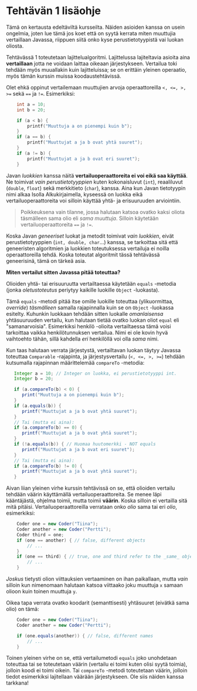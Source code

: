 # Tehtävän 1 lisäohje

Tämä on kertausta edeltäviltä kursseilta. Näiden asioiden kanssa on usein ongelmia, joten lue tämä jos koet että on syytä kerrata miten muuttujia vertaillaan Javassa, riippuen siitä onko kyse perustietotyypistä vai luokan oliosta.

Tehtävässä 1 toteutetaan lajittelualgoritmi. Lajittelussa lajiteltavia asioita aina **vertaillaan** jotta ne voidaan laittaa oikeaan järjestykseen. Vertailua toki tehdään myös muuallakin kuin lajitteluissa; se on erittäin yleinen operaatio, myös tämän kurssin muissa koodaustehtävissä.

Olet ehkä oppinut vertailemaan muuttujien arvoja operaattoreilla `<, <=, >, >=` sekä `==` ja `!=`. Esimerkiksi:

```C
	int a = 10;
	int b = 20;

	if (a < b) {
		printf("Muuttuja a on pienempi kuin b");
	}
	if (a == b) {
		printf("Muuttujat a ja b ovat yhtä suuret");
	}
	if (a != b) {
		printf("Muuttujat a ja b ovat eri suuret");
	}
```

Javan *luokkien* kanssa näitä **vertailuoperaattoreita ei voi eikä saa käyttää**. Ne toimivat *vain perustietotyyppien* kuten kokonaisluvut (`int`), reaaliluvut (`double`, `float`) sekä merkkitieto (`char`), kanssa. Aina kun Javan tietotyypin nimi alkaa Isolla Alkukirjaimella, kyseessä on luokka eikä vertailuoperaattoreita voi silloin käyttää yhtä- ja erisuuruuden arviointiin.

> Poikkeuksena vain tilanne, jossa halutaan katsoa ovatko kaksi oliota täsmälleen sama olio eli *sama muuttuja*. Silloin käytetään vertailuoperaattoreita `==` ja `!=`.

Koska Javan *geneeriset* luokat ja metodit toimivat *vain luokkien*, eivät perustietotyyppien (`int, double, char`...) kanssa, se tarkoittaa sitä että geneeristen algoritmien ja luokkien toteutuksessa vertailuja ei noilla operaattoreilla tehdä. Koska toteutat algoritmit tässä tehtävässä geneerisinä, tämä on tärkeä asia.

**Miten vertailut sitten Javassa pitää toteuttaa?**

Olioiden yhtä- tai erisuuruutta vertailtaessa käytetään `equals` -metodia (jonka *oletustoteutus* periytyy kaikille luokille `Object` -luokasta). 

Tämä `equals` -metodi pitää itse omille luokille toteuttaa (ylikuormittaa, *override*) *täsmälleen* samalla rajapinnalla kuin se on `Object` -luokassa esitelty. Kuhunkin luokkaan tehdään sitten luokalle *omanlaisensa* yhtäsuuruuden vertailu, kun halutaan tietää ovatko luokan oliot `equal` eli "samanarvoisia". Esimerkiksi henkilö -olioita vertailtaessa tämä voisi tarkoittaa vaikka henkilötunnuksen vertailua. Nimi ei ole kovin hyvä vaihtoehto tähän, sillä kahdella *eri* henkilöllä voi olla *sama* nimi.

Kun taas halutaan verrata järjestystä, vertailtavan luokan täytyy Javassa toteuttaa `Comparable` -rajapinta, ja järjestysvertailu (`<, <=, >, >=`) tehdään kutsumalla rajapinnan määrittelemää `compareTo` -metodia:

```Java
   Integer a = 10; // Integer on luokka, ei perustietotyyppi int.
   Integer b = 20;

   if (a.compareTo(b) < 0) {
      print("Muuttuja a on pienempi kuin b");
   }
   if (a.equals(b)) {
      printf("Muuttujat a ja b ovat yhtä suuret");
   }
   // Tai (mutta ei aina):
   if (a.compareTo(b) == 0) {
      printf("Muuttujat a ja b ovat yhtä suuret");
   }
   if (!a.equals(b)) { // Huomaa huutomerkki - NOT equals
      printf("Muuttujat a ja b ovat eri suuret");
   }
   // Tai (mutta ei aina):
   if (a.compareTo(b) != 0) {
      printf("Muuttujat a ja b ovat yhtä suuret");
   }
```

Aivan liian yleinen virhe kurssin tehtävissä on se, että olioiden vertailu tehdään väärin käyttämällä vertailuoperaattoreita. Se menee läpi kääntäjästä, ohjelma toimii, mutta toimii **väärin**. Koska silloin ei vertailla sitä mitä pitäisi. Vertailuoperaattoreilla verrataan onko *olio* sama tai eri *olio*, esimerkiksi:

```Java
	Coder one = new Coder("Tiina");
	Coder another = new Coder("Pertti");
	Coder third = one;
	if (one == another) { // false, different objects
		// ...
	}
	if (one == third) { // true, one and third refer to the _same_ object, coder Tiina!
		// ...
	}
```

*Joskus* tietysti olion viittauksien vertaaminen on ihan paikallaan, mutta *vain* silloin kun nimenomaan halutaan katsoa viittaako joku muuttuja `x` samaan olioon kuin toinen muuttuja `y`.

Oikea tapa verrata ovatko koodarit (semanttisesti) yhtäsuuret (eivätkä sama olio) on tämä:

```Java
	Coder one = new Coder("Tiina");
	Coder another = new Coder("Pertti");

	if (one.equals(another)) { // false, different names
		// ...
	}
```

Toinen yleinen virhe on se, että vertailumetodi `equals` joko unohdetaan toteuttaa tai se toteutetaan väärin (vertailu ei toimi kuten olisi syytä toimia), jolloin koodi ei toimi oikein. Tai `compareTo` -metodi toteutetaan väärin, jolloin tiedot esimerkiksi lajitellaan väärään järjestykseen. Ole siis näiden kanssa tarkkana!
